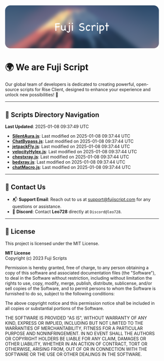 ![Banner](.github/b.webp)

# 🌍 **We are Fuji Script**

Our global team of developers is dedicated to creating powerful, open-source scripts for Rise Client, designed to enhance your experience and unlock new possibilities! 🌟

---
<!-- SCRIPTS_NAVIGATION_START -->
## 📂 **Scripts Directory Navigation**

**Last Updated**: 2025-01-08 09:37:49 UTC

- **[SilentAura.js](scripts/SilentAura.js)**: Last modified on 2025-01-08 09:37:44 UTC
- **[ChatBypass.js](scripts/ChatBypass.js)**: Last modified on 2025-01-08 09:37:44 UTC
- **[jetpackFly.js](scripts/jetpackFly.js)**: Last modified on 2025-01-08 09:37:44 UTC
- **[velocityHylex.js](scripts/velocityHylex.js)**: Last modified on 2025-01-08 09:37:44 UTC
- **[chestxray.js](scripts/chestxray.js)**: Last modified on 2025-01-08 09:37:44 UTC
- **[bedxray.js](scripts/bedxray.js)**: Last modified on 2025-01-08 09:37:44 UTC
- **[chatMacro.js](scripts/chatMacro.js)**: Last modified on 2025-01-08 09:37:44 UTC

<!-- SCRIPTS_NAVIGATION_END -->

---

## 💬 **Contact Us**  
- 📬 **Support Email**: Reach out to us at [support@fujiscript.com](mailto:support@fujiscript.com) for any questions or assistance.  
- 💬 **Discord**: Contact **Leo728** directly at `Discord@leo728`.

---

## 📜 **License**

This project is licensed under the MIT License.  

**MIT License**  
Copyright (c) 2023 Fuji Scripts  

Permission is hereby granted, free of charge, to any person obtaining a copy of this software and associated documentation files (the "Software"), to deal in the Software without restriction, including without limitation the rights to use, copy, modify, merge, publish, distribute, sublicense, and/or sell copies of the Software, and to permit persons to whom the Software is furnished to do so, subject to the following conditions:  

The above copyright notice and this permission notice shall be included in all copies or substantial portions of the Software.  

THE SOFTWARE IS PROVIDED "AS IS", WITHOUT WARRANTY OF ANY KIND, EXPRESS OR IMPLIED, INCLUDING BUT NOT LIMITED TO THE WARRANTIES OF MERCHANTABILITY, FITNESS FOR A PARTICULAR PURPOSE AND NONINFRINGEMENT. IN NO EVENT SHALL THE AUTHORS OR COPYRIGHT HOLDERS BE LIABLE FOR ANY CLAIM, DAMAGES OR OTHER LIABILITY, WHETHER IN AN ACTION OF CONTRACT, TORT OR OTHERWISE, ARISING FROM, OUT OF OR IN CONNECTION WITH THE SOFTWARE OR THE USE OR OTHER DEALINGS IN THE SOFTWARE.  
